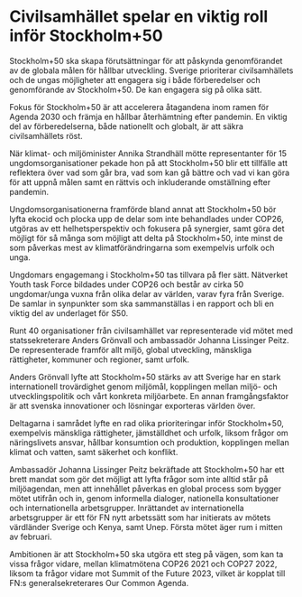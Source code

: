 # Civilsamhället spelar en viktig roll inför Stockholm+50

Stockholm+50 ska skapa förutsättningar för att påskynda genomförandet av de globala målen för hållbar utveckling. Sverige prioriterar civilsamhällets och de ungas möjligheter att engagera sig i både förberedelser och genomförande av Stockholm+50. De kan engagera sig på olika sätt.

Fokus för Stockholm+50 är att accelerera åtagandena inom ramen för Agenda 2030 och främja en hållbar återhämtning efter pandemin. En viktig del av förberedelserna, både nationellt och globalt, är att säkra civilsamhällets röst.

När klimat- och miljöminister Annika Strandhäll mötte representanter för 15 ungdomsorganisationer pekade hon på att Stockholm+50 blir ett tillfälle att reflektera över vad som går bra, vad som kan gå bättre och vad vi kan göra för att uppnå målen samt en rättvis och inkluderande omställning efter pandemin.

Ungdomsorganisationerna framförde bland annat att Stockholm+50 bör lyfta ekocid och plocka upp de delar som inte behandlades under COP26, utgöras av ett helhetsperspektiv och fokusera på synergier, samt göra det möjligt för så många som möjligt att delta på Stockholm+50, inte minst de som påverkas mest av klimatförändringarna som exempelvis urfolk och unga.

Ungdomars engagemang i Stockholm+50 tas tillvara på fler sätt. Nätverket Youth task Force bildades under COP26 och består av cirka 50 ungdomar/unga vuxna från olika delar av världen, varav fyra från Sverige. De samlar in synpunkter som ska sammanställas i en rapport och bli en viktig del av underlaget för S50.

Runt 40 organisationer från civilsamhället var representerade vid mötet med statssekreterare Anders Grönvall och ambassadör Johanna Lissinger Peitz. De representerade framför allt miljö, global utveckling, mänskliga rättigheter, kommuner och regioner, samt urfolk.

Anders Grönvall lyfte att Stockholm+50 stärks av att Sverige har en stark internationell trovärdighet genom miljömål, kopplingen mellan miljö- och utvecklingspolitik och vårt konkreta miljöarbete. En annan framgångsfaktor är att svenska innovationer och lösningar exporteras världen över.

Deltagarna i samrådet lyfte en rad olika prioriteringar inför Stockholm+50, exempelvis mänskliga rättigheter, jämställdhet och urfolk, liksom frågor om näringslivets ansvar, hållbar konsumtion och produktion, kopplingen mellan klimat och vatten, samt säkerhet och konflikt.

Ambassadör Johanna Lissinger Peitz bekräftade att Stockholm+50 har ett brett mandat som gör det möjligt att lyfta frågor som inte alltid står på miljöagendan, men att innehållet påverkas en global process som bygger mötet utifrån och in, genom informella dialoger, nationella konsultationer och internationella arbetsgrupper. Inrättandet av internationella arbetsgrupper är ett för FN nytt arbetssätt som har initierats av mötets värdländer Sverige och Kenya, samt Unep. Första mötet äger rum i mitten av februari.

Ambitionen är att Stockholm+50 ska utgöra ett steg på vägen, som kan ta vissa frågor vidare, mellan klimatmötena COP26 2021 och COP27 2022, liksom ta frågor vidare mot Summit of the Future 2023, vilket är kopplat till FN:s generalsekreterares Our Common Agenda.
